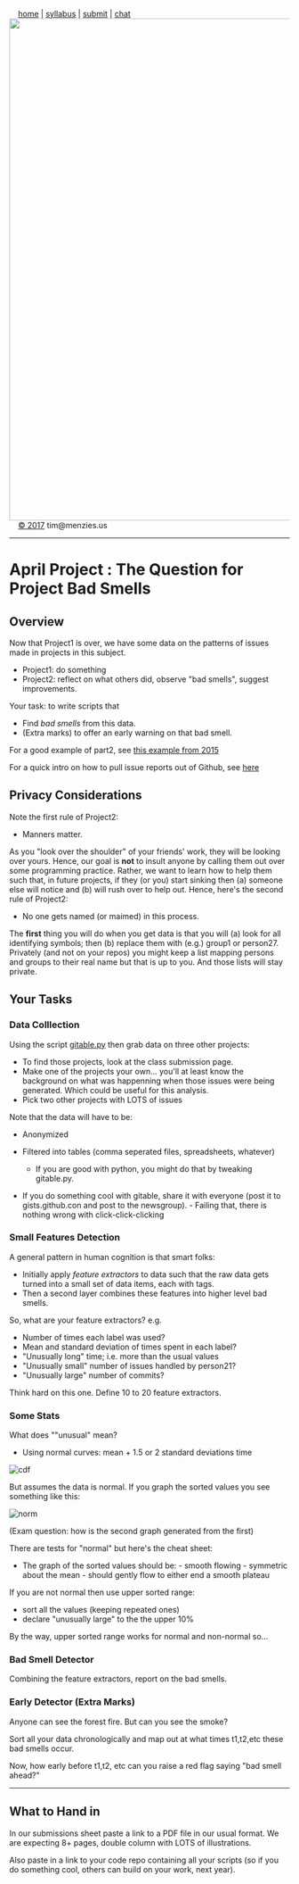 &nbsp;&nbsp;&nbsp;&nbsp;[home](http://tiny.cc/se17) | 
[syllabus](https://github.com/txt/se17/blob/master/doc/syllabus.md) | 
[submit](http://tiny.cc/se17give) |
[chat](https://se17.slack.com/)  
[<img width=900 src="https://raw.githubusercontent.com/txt/se17/master/img/se17.png">](http://tiny.cc/se17)   <br>
&nbsp;&nbsp;&nbsp;&nbsp;[&copy; 2017](https://github.com/txt/se17/blob/master/LICENSE.md) tim&commat;menzies.us<br>

_______



# April Project : The Question for Project Bad Smells


## Overview


Now that Project1 is over, we have some data on the patterns of issues
made in projects in this subject.

-  Project1: do something
-   Project2: reflect on what others did, observe "bad smells", suggest
    improvements.


Your task: to write scripts that

-   Find *bad smells* from this data.
-   (Extra marks) to offer an early warning on that bad smell.


For a good example of part2,  see [this example from 2015](https://github.com/CSC510-2015-Axitron/project2)

For a quick intro on how to pull issue reports out of Github, see [here](https://gist.github.com/timm/a87fff1d8f0210372f26)

Privacy Considerations
----------------------

Note the first rule of Project2:

-   Manners matter.

As you "look over the shoulder" of your friends' work, they will be
looking over yours. Hence, our goal is **not** to insult anyone by
calling them out over some programming practice. Rather, we want to
learn how to help them such that, in future projects, if they (or you)
start sinking then (a) someone else will notice and (b) will rush over
to help out. Hence, here's the second rule of Project2:

-   No one gets named (or maimed) in this process.

The **first** thing you will do when you get data is that you will (a)
look for all identifying symbols; then (b) replace them with (e.g.)
group1 or person27. Privately (and not on your repos) you might keep a
list mapping persons and groups to their real name but that is up to
you. And those lists will stay private.

## Your Tasks


### Data Colllection

Using the script
[gitable.py](https://gist.github.com/timm/a87fff1d8f0210372f26) then
grab data on three other projects:

-   To find those projects, look at the class
    submission page.
-   Make one of the projects your own... you'll at least know the
    background on what was happenning when those issues were being
    generated. Which could be useful for this analysis.
-   Pick two other projects with LOTS of issues

Note that the data will have to be:

-   Anonymized
-   Filtered into tables (comma seperated files, spreadsheets, whatever)
    -   If you are good with python, you might do that by tweaking
    gitable.py.

  -   If you do something cool with gitable, share it with
            everyone (post it to gists.github.con and post to the
            newsgroup).
    -   Failing that, there is nothing wrong with click-click-clicking

### Small Features Detection

A general pattern in human cognition is that smart folks:

-   Initially apply *feature extractors* to data such that the raw data
    gets turned into a small set of data items, each with tags.
-   Then a second layer combines these features into higher level bad
    smells.

So, what are your feature extractors? e.g.

-   Number of times each label was used?
-   Mean and standard deviation of times spent in each label?
-   "Unusually long" time; i.e. more than the usual values
-   "Unusually small" number of issues handled by person21?
-   "Unusually large" number of commits?

Think hard on this one. Define 10 to 20 feature extractors.

### Some Stats

What does ""unusual" mean?

- Using normal curves:  mean + 1.5 or 2 standard deviations time

![cdf](https://www.ibm.com/developerworks/mydeveloperworks/blogs/RationalBAO/resource/BLOGS_UPLOADED_IMAGES/ScreenShot2012-04-15at10.43.32AM.png)

But assumes the data is normal. If you graph the sorted values you see something like this:

![norm](https://upload.wikimedia.org/wikipedia/commons/thumb/c/ca/Normal_Distribution_CDF.svg/720px-Normal_Distribution_CDF.svg.png)

(Exam question: how is the second graph generated from the first)

There are tests for "normal" but here's the cheat sheet:

- The graph of the sorted values should be:
      - smooth flowing
      - symmetric about the mean
      - should gently flow to either end a smooth plateau

If you are not normal then use upper sorted range:

- sort all the values (keeping repeated ones)
- declare "unusually large" to the the upper 10%

By the way, upper sorted range works for normal and non-normal so...

### Bad Smell Detector

Combining the feature extractors, report on the bad smells.

### Early Detector (Extra Marks)

Anyone can see the forest fire. But can you see the smoke?

Sort all your data chronologically and map out at what times t1,t2,etc
these bad smells occur.

Now, how early before t1,t2, etc can you raise a red flag saying "bad
smell ahead?"

________

## What to Hand in

In our submissions sheet
paste a link to a PDF file in our usual format. We
are expecting 8+ pages, double column with LOTS of
illustrations.

Also paste in a link to your code repo containing all your scripts (so if you do something cool, others can build on your work, next year).




